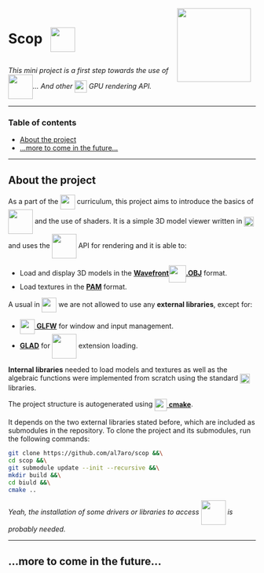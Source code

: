<img src="https://static.wikia.nocookie.net/minecraft_gamepedia/images/c/c1/Spyglass_JE2_BE1.png/revision/latest?cb=20210326000736" align="right" width=150 style="margin:10px"/>

<h1>Scop <a href="https://www.opengl.org"><img src="https://upload.wikimedia.org/wikipedia/commons/e/e9/Opengl-logo.svg" align="center" width=50 style="margin:10px"/></h1></a>


<em>This mini project is a first step towards the use of <a href="https://www.opengl.org"><img src="https://upload.wikimedia.org/wikipedia/commons/e/e9/Opengl-logo.svg" align="center" width=50/></h1></a>... And other <img src="https://cdn.worldvectorlogo.com/logos/nvidia-7.svg" width=25 align="center"/> GPU rendering API.</em>

---

<h3>Table of contents</h3>

- [About the project](#about-the-project)
- [...more to come in the future...](#more-to-come-in-the-future)

---

## About the project

As a part of the <a href="https://42.fr/"><img src="https://upload.wikimedia.org/wikipedia/commons/thumb/8/8d/42_Logo.svg/2048px-42_Logo.svg.png" width=30 align="center"/></a> curriculum, this project aims to introduce the basics of <a href="https://www.opengl.org"><img src="https://upload.wikimedia.org/wikipedia/commons/e/e9/Opengl-logo.svg" align="center" width=50/></h1></a> and the use of shaders.
It is a simple 3D model viewer written in <a href="https://en.wikipedia.org/wiki/C_(programming_language)"><img src="https://upload.wikimedia.org/wikipedia/commons/1/19/C_Logo.png" width=20 align="center"/></a>  and uses the <a href="https://www.opengl.org"><img src="https://upload.wikimedia.org/wikipedia/commons/e/e9/Opengl-logo.svg" align="center" width=50/></h1></a> API for rendering and it is able to:
- Load and display 3D models in the <a href="https://en.wikipedia.org/wiki/Wavefront_.obj_file">**Wavefront**<img src="https://storage.googleapis.com/thangs-thumbnails/production/2e4d4f39-5625-4169-a175-2f15af381bc6/2b.png" width=35 align="center"/>**.OBJ**</a> format.
- Load textures in the <a href="https://en.wikipedia.org/wiki/Netpbm">**PAM**</a> format.

A usual in <a href="https://42.fr/"><img src="https://upload.wikimedia.org/wikipedia/commons/thumb/8/8d/42_Logo.svg/2048px-42_Logo.svg.png" width=30 align="center"/></a> we are not allowed to use any **external libraries**, except for:

- <a href="https://www.glfw.org/" ><img src="https://www.glfw.org/img/favicon/favicon-196x196.png" width=30 align="center"/> **GLFW**</a> for window and input management.
- <a href="https://glad.dav1d.de/">**GLAD**</a> for <a href="https://www.opengl.org"><img src="https://upload.wikimedia.org/wikipedia/commons/e/e9/Opengl-logo.svg" align="center" width=50/></h1></a> extension loading.

**Internal libraries** needed to load models and textures as well as the algebraic functions were implemented from scratch using the standard <a href="https://en.wikipedia.org/wiki/C_(programming_language)"><img src="https://upload.wikimedia.org/wikipedia/commons/1/19/C_Logo.png" width=20 align="center"/></a> libraries.

The project structure is autogenerated using <a href="https://cmake.org/"><img src="https://upload.wikimedia.org/wikipedia/commons/thumb/1/13/Cmake.svg/2048px-Cmake.svg.png" width=25 align="center"/> **cmake**</a>.

It depends on the two external libraries stated before, which are included as submodules in the repository. To clone the project and its submodules, run the following commands:

```sh
git clone https://github.com/al7aro/scop &&\
cd scop &&\
git submodule update --init --recursive &&\
mkdir build &&\
cd biuld &&\
cmake ..
```

<em>Yeah, the installation of some drivers or libraries to access <a href="https://www.opengl.org"><img src="https://upload.wikimedia.org/wikipedia/commons/e/e9/Opengl-logo.svg" align="center" width=50/></h1></a> is probably needed.</em>

---

## ...more to come in the future...
